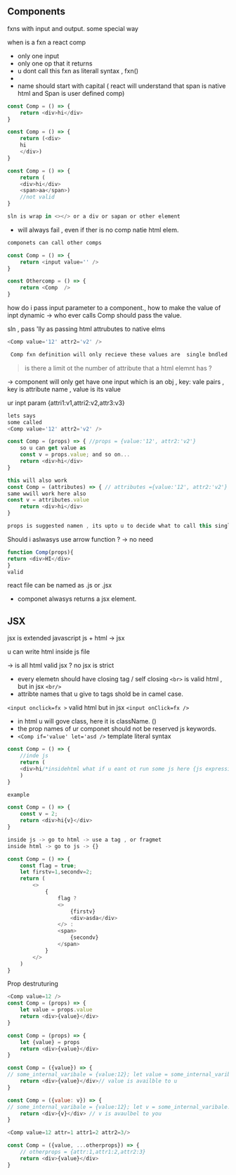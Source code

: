 ## Components 
fxns with input and output.
some special way 

when is a fxn a react comp
- only one input 
- only one op that it returns
- u dont call this fxn as literall syntax , fxn()
- <Comp/>
- name should start with capital ( react will understand that span is native html and Span is user defined comp)
```js
const Comp = () => {
	return <div>hi</div>
}

const Comp = () => {
	return (<div>
	hi
	</div>)
}

const Comp = () => {
	return (
	<div>hi</div>
	<span>aa</span>)
	//not valid
}

sln is wrap in <></> or a div or sapan or other element


```

- <comp/> will always fail , even if ther is no comp natie html elem.
```js
componets can call other comps

const Comp = () => {
	return <input value='' />
}

const Othercomp = () => {
	return <Comp  />
}

```

how do i pass input parameter to a component., how to make the value of inpt dynamic -> who ever calls Comp should pass the value.

sln , pass 'lly  as passing html attrubutes to native elms

```js
<Comp value='12' attr2='v2' />

 Comp fxn definition will only recieve these values are  single bndled param {value:'12', attr2:'v2'}
```

> is there a limit ot the number of attribute that a html elemnt has ?

-> component will only get have one input which is an obj ,
key: vale pairs , key is attribute name , value is its value

ur inpt param {attri1:v1,attri2:v2,attr3:v3}

```js
lets says 
some called 
<Comp value='12' attr2='v2' />

const Comp = (props) => { //props = {value:'12', attr2:'v2'}
	so u can get value as 
	const v = props.value; and so on...
	return <div>hi</div>
}

this will also work 
const Comp = (attributes) => { // attributes ={value:'12', attr2:'v2'}
same wwill work here also 
const v = attributes.value
	return <div>hi</div>
}

props is suggested namen , its upto u to decide what to call this single object inpt 
```
Should i aslwasys use arrow function ? -> no need
```js
function Comp(props){
return <div>HI</div>
}
valid
```

react file can be named as .js or .jsx

- componet alwasys returns a jsx element.
## JSX
jsx is extended javascript
js + html -> jsx

u can write html inside js file

-> is all html valid jsx ? no 
jsx is strict 

- every elemetn should have closing tag / self closing 
`<br>` is valid html , but in jsx `<br/>`
- attribte names that u give to tags shold be in camel case.

`<input onclick=fx >` valid html but in jsx `<input onClick=fx />`
- in html u will gove class, here it is className. ()
- the prop names of ur componet should not be reserved js keywords.
- `<Comp if='value' let='asd />`
template literal syntax
```js
const Comp = () => {
	//inde js
	return (
	<div>hi/*insidehtml what if u eant ot run some js here {js expression}*/</div>
	)
}

example 

const Comp = () => {
	const v = 2;
	return <div>hi{v}</div>
}

inside js -> go to html -> use a tag , or fragmet
inside html -> go to js -> {}

const Comp = () => {
	const flag = true;
	let firstv=1,secondv=2;
	return (
		<>
			{
				flag ? 
				<>
					{firstv}
					<div>asda</div>
				</> : 
				<span>
					{secondv}
				</span>
			}
		</>	
	)
}
```

Prop destruturing
```js
<Comp value=12 />
const Comp = (props) => {
	let value = props.value
	return <div>{value}</div>
}

const Comp = (props) => {
	let {value} = props
	return <div>{value}</div>
}

const Comp = ({value}) => {
// some_internal_varibale = {value:12}; let value = some_internal_varibale.value
	return <div>{value}</div>// value is availble to u 
} 

const Comp = ({value: v}) => {
// some_internal_varibale = {value:12}; let v = some_internal_varibale.value // this whle line js does internally
	return <div>{v}</div> // v is avaulbel to you 
}

<Comp value=12 attr=1 attr1=2 attr2=3/>

const Comp = ({value, ...otherprops}) => {
	// otherprops = {attr:1,attr1:2,attr2:3}
	return <div>{value}</div>
}

```